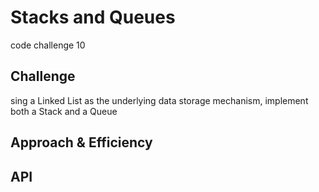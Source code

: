 # Stacks and Queues
code challenge 10 
## Challenge
sing a Linked List as the underlying data storage mechanism, implement both a Stack and a Queue
## Approach & Efficiency

## API
<!-- Description of each method publicly available to your Stack and Queue-->